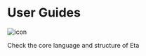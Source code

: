 # User Guides

![icon](/images/guide.svg)

Check the core language and structure of Eta

[type]: recursive
